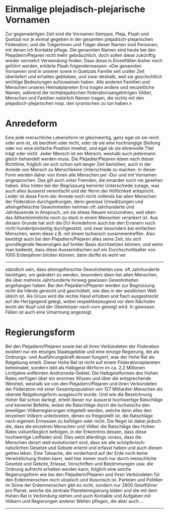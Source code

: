 # Einmalige plejadisch-plejarische Vornamen

Zur gegenwärtigen Zeit sind die Vornamen Semjase, Pleja, Ptaah und Quetzal nur
je einmal gegeben in der gesamten plejadisch-plejarischen Föderation; und die
Trägerinnen und Träger dieser Namen sind Personen, mit denen ich Kontakte pflege. Die genannten Namen sind heute bei den Plejadiern/Plejaren nicht mehr gebräuchlich, doch sollen diese zukünftig wieder vermehrt Verwendung finden. Dass
diese in Einzelfällen bisher noch geführt werden, erklärte Ptaah folgendermassen:
«Die genannten Vornamen sind in unserer sowie in Quetzals Familie seit uralter
Zeit überliefert und erhalten geblieben, und zwar deshalb, weil sie geschichtlich
wichtige Bedeutungen aufzuweisen haben. Alle anderen Familien und Menschen
unseres Heimatplaneten Erra tragen andere und neuzeitliche Namen, während die
nichtplejadischen föderationsangehörigen Völker, Menschen und Familien natürlich Namen tragen, die nichts mit den plejadisch-plejarischen resp. den lyranischen
zu tun haben.»


# Anredeform


Eine jede menschliche Lebensform ist gleichwertig, ganz egal ob sie reich oder arm
ist, ob berühmt oder nicht, oder ob sie eine hochrangige Stellung oder nur eine einfache Position innehat, und egal ob sie ehrenvolle Titel trägt oder nicht. Jeder Mensch
ist ein Mensch, weshalb auch jedermann gleich behandelt werden muss. Die Plejadier/Plejaren leben nach dieser Richtlinie, folglich sie sich schon seit langer Zeit bemühen, auch in der Anrede von Mensch zu Menschkeine Unterschiede zu machen.
In dieser Form werden daher von ihnen alle Menschen per ‹Du› und mit Vornamen angesprochen. Das gilt auch unter Fremden, die einander noch nie gesehen
haben. Also treten bei der Begrüssung keinerlei Unterschiede zutage, was auch alles
äusserst vereinfacht und der Norm der Höflichkeit entspricht. Leider ist diese Form
der Anrede noch nicht vollends bei allen Menschen der Föderation durchgedrungen, denn gewisse Umwälzungen und alteingefleischte Gewohnheiten nehmen oft
Jahrhunderte und Jahrtausende in Anspruch, um sie etwas Neuem einzuordnen,
weil eben das Altherkömmliche noch zu stark in einem Menschen verankert ist.
Aus diesem Grunde hat sich die DU-Anredeform auch bei den Erranern noch nicht
hundertprozentig durchgesetzt, und zwar besonders bei einfachen Menschen, wenn
diese z.B. mit einem Ischwisch zusammentreffen. Also benötigt auch bei den Plejadiern/Plejaren alles seine Zeit, bis sich grundlegende Neuerungen auf breiter Basis
durchsetzen können; und wenn man bedenkt, dass diese Ausserirdischen auf ein
Durchschnittsalter von 1000 Erdenjahren blicken können, dann dürfte es wohl ver

-----

ständlich sein, dass alteingefleischte Gewohnheiten usw. oft Jahrhunderte benötigen, um geändert zu werden, besonders eben bei alten Menschen, die über mehrere Jahrhunderte hinweg gewissen Gewohnheiten angehangen haben.
Bei den Plejadiern/Plejaren werden zur Begrüssung nicht die Hände gereicht und
geschüttelt, wie dies in der westlichen Welt üblich ist. Als Gruss wird die rechte
Hand erhoben und flach ausgestreckt auf die Herzgegend gelegt, wobei respektbezeugend vor dem Nächsten leicht der Kopf und der Oberkörper nach vorn geneigt wird. In gewissen Fällen ist auch eine Umarmung angezeigt.

# Regierungsform

Bei den Plejadiern/Plejaren sowie bei all ihren Verbündeten der Föderation existiert
nur ein einziges Staatsgebilde und eine einzige Regierung, die als Ordnungs- und
Ausführungskraft dessen fungiert, was der Hohe Rat als Ratgebung erteilt. Dieser
Hohe Rat ist nicht auf einem Föderationsplaneten beheimatet, sondern lebt als
Halbgeist-Wirform im ca. 2,2 Millionen Lichtjahre entfernten Andromeda-Gebiet.
Die Halbgeistformen des Hohen Rates verfügen über ein enormes Wissen und über
die entsprechende Weisheit, weshalb sie von den Plejadiern/Plejaren und ihren Verbündeten der Föderation mit einer Gesamtpopulation von 127 Milliarden Menschen
als oberste Ratgebungsform ausgesucht wurde. Und wie die Bezeichnung Hoher Rat
schon darlegt, erteilt dieser nur äusserst hochwertige Ratschläge und keinerlei Befehle, wobei die Ratschläge durch die Ischwischs den jeweiligen Völkerregierungen
mitgeteilt werden, welche dann alles den einzelnen Völkern unterbreiten, denen
es freigestellt ist, die Ratschläge nach eigenem Ermessen zu befolgen oder nicht. Die
Regel ist dabei jedoch die, dass die einzelnen Menschen und Völker die Ratschläge
des Hohen Rates vollumfänglich befolgen, in der Erkenntnis dessen, dass diese hochwertige Leitfäden sind. Dies setzt allerdings voraus, dass die Menschen derart weit
evolutioniert sind, dass sie alle schöpferisch-natürlichen Gesetze und Gebote erlernt und erfasst haben und auch diesen getreu leben. Eine Tatsache, die vorderhand auf der Erde noch keine Verwirklichung finden kann, weil hier immer noch
nur durch menschliche Gesetze und Gebote, Erlasse, Vorschriften und Bestimmungen usw. die Ordnung aufrecht erhalten werden kann, folglich eine solche Regierungsform wie bei den Plejadiern/Plejaren und ihren Verbündeten für den Erdenmenschen noch utopisch und illusorisch ist.
Parteien und Politiker im Sinne der Erdenmenschen gibt es nicht, sondern nur
2800 Geistführer pro Planet, welche die zentrale Planetenregierung bilden und
die mit dem Hohen Rat in Verbindung stehen und auch Kontakte und Aufgaben
mit Völkern und Regierungen anderer Welten pflegen, die aber auch …


-----

